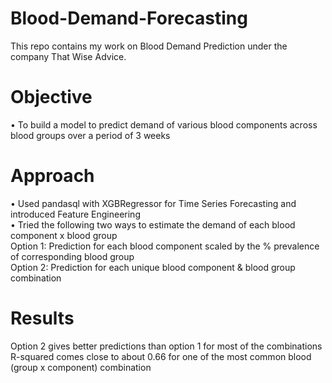 # Blood-Demand-Forecasting
This repo contains my work on Blood Demand Prediction under the company That Wise Advice.
# Objective 
• To build a model to predict demand of various blood components across blood groups over a period of 3 weeks
# Approach 
• Used pandasql with XGBRegressor for Time Series Forecasting and introduced Feature Engineering  
• Tried the following two ways to estimate the demand of each blood component x blood group  
Option 1: Prediction for each blood component scaled by the % prevalence of corresponding blood group  
Option 2: Prediction for each unique blood component & blood group combination  
# Results   
Option 2 gives better predictions than option 1 for most of the combinations  
R-squared comes close to about 0.66 for one of the most common blood (group x component) combination
